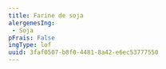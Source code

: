 ```yaml
---
title: Farine de soja
alergenesIng:
 - Soja
pFrais: False
ingType: lof
uuid: 3faf0507-b8f0-4481-8a42-e6ec53777550
---
```

